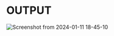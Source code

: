 # OUTPUT

![Screenshot from 2024-01-11 18-45-10](https://github.com/Smit-Doshi/zeustraining/assets/155627071/fb6f3271-a796-422d-a947-d45f01fce9e2)

